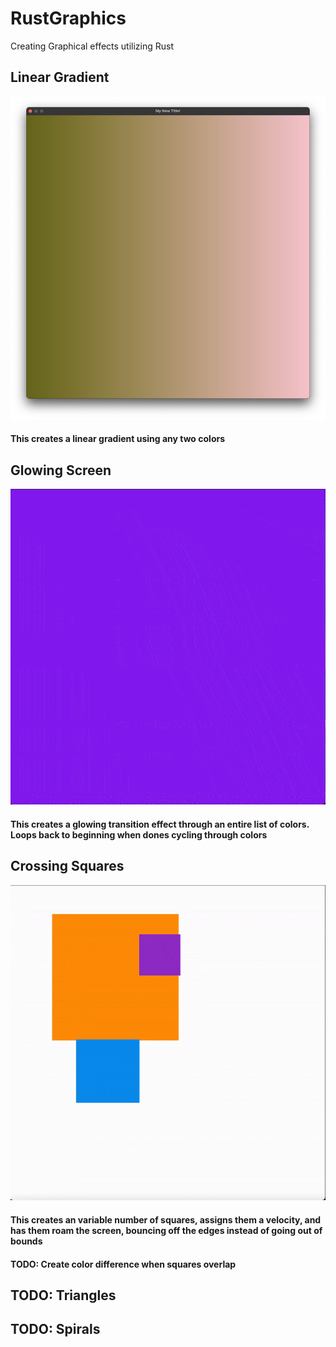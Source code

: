 # RustGraphics
Creating Graphical effects utilizing Rust

## Linear Gradient
![](https://github.com/FredodaFred/RustGraphics/blob/main/examples/LinearGradientExample.png)
#### This creates a linear gradient using any two colors
## Glowing Screen
![](https://github.com/FredodaFred/RustGraphics/blob/main/examples/GlowingExample.gif)
#### This creates a glowing transition effect through an entire list of colors. Loops back to beginning when dones cycling through colors
## Crossing Squares
![](https://github.com/FredodaFred/RustGraphics/blob/main/examples/CrossingSquaresExample.gif)
#### This creates an variable number of squares, assigns them a velocity, and has them roam the screen, bouncing off the edges instead of going out of bounds
#### TODO: Create color difference when squares overlap

## TODO: Triangles

## TODO: Spirals


